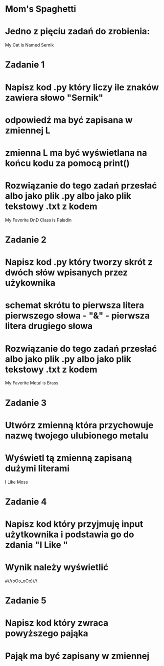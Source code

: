 # Mom's Spaghetti
# Jedno z pięciu zadań do zrobienia: 

 My Cat is Named Sernik
 # Zadanie 1 
 # Napisz kod .py który liczy ile znaków zawiera słowo "Sernik"
 # odpowiedź ma być zapisana w zmiennej L
 # zmienna L ma być wyświetlana na końcu kodu za pomocą print()
 # Rozwiązanie do tego zadań przesłać albo jako plik .py albo jako plik tekstowy .txt z kodem

 My Favorite DnD Class is Paladin

 # Zadanie 2
# Napisz kod .py który tworzy skrót z dwóch słów wpisanych przez użykownika
# schemat skrótu to pierwsza litera pierwszego słowa - "&" - pierwsza litera drugiego słowa
# Rozwiązanie do tego zadań przesłać albo jako plik .py albo jako plik tekstowy .txt z kodem

 My Favorite Metal is Brass

 # Zadanie 3 
# Utwórz zmienną która przychowuje nazwę twojego ulubionego metalu
 # Wyświetl tą zmienną zapisaną dużymi literami

 I Like Moss
# Zadanie 4
# Napisz kod który przyjmuję input użytkownika i podstawia go do zdania "I Like "
# Wynik należy wyświetlić 

#/\/\(oOo_oOo)/\/\
# Zadanie 5
# Napisz kod który zwraca powyższego pająka 
# Pająk ma być zapisany w zmiennej
